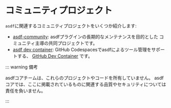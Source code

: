 # コミュニティプロジェクト

`asdf`に関連するコミュニティプロジェクトをいくつか紹介します:

- [asdf-community](https://github.com/asdf-community): asdfプラグインの長期的なメンテナンスを目的とした
  コミュニティ主導の共同プロジェクトです。
- [asdf dev container](https://github.com/iloveitaly/asdf-devcontainer): GitHub Codespacesでasdfによるツール管理をサポートする、
  [GitHub Dev Container](https://docs.github.com/en/codespaces/setting-up-your-project-for-codespaces/introduction-to-dev-containers)
  です。

::: warning 備考

asdfコアチームは、これらのプロジェクトやコードを所有していません。
asdfコアでは、ここに掲載されているものに関連する品質やセキュリティについては責任を負いません。

:::
